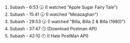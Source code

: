 1. Subash - 6:53 🕠 (I watched "Apple Sugar Fairy Tale")
2. Subash - 15:41 🕟 (I watched "Meiazaghan")
3. Subash - 28:53 🕠 (I watched "Billa, Billa 2 & Billa (1980)")
4. Subash - 37:47 🕓 (Download Postman API)
5. Subash - 42:10 🕙 (I Hate PostMan API)

